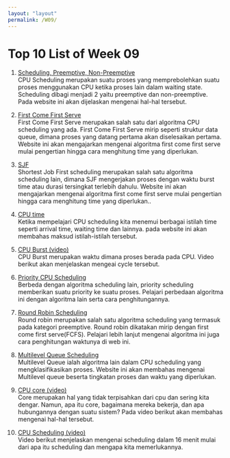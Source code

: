 ```yaml
---
layout: "layout"
permalink: /W09/
---
```


# Top 10 List of Week 09

1. [Scheduling, Preemptive, Non-Preemptive](https://www.studytonight.com/operating-system/cpu-scheduling)<br>
CPU Scheduling merupakan suatu proses yang memprebolehkan suatu proses menggunakan CPU ketika proses lain dalam waiting state. Scheduling dibagi menjadi 2 yaitu preemptive dan non-preemptive. Pada website ini akan dijelaskan mengenai hal-hal tersebut.

2. [First Come First Serve](https://www.studytonight.com/operating-system/first-come-first-serve)<br>
First Come First Serve merupakan salah satu dari algoritma CPU scheduling yang ada. First Come First Serve mirip seperti struktur data queue, dimana proses yang datang pertama akan diselesaikan pertama. Website ini akan mengajarkan mengenai algoritma first come first serve mulai pengertian hingga cara menghitung time yang diperlukan.

3. [SJF](https://www.studytonight.com/operating-system/shortest-job-first)<br>
Shortest Job First scheduling merupakan salah satu algoritma scheduling lain, dimana SJF mengerjakan proses dengan waktu burst time atau durasi tersingkat terlebih dahulu. Website ini akan mengajarkan mengenai algoritma first come first serve mulai pengertian hingga cara menghitung time yang diperlukan..

4. [CPU time](https://afteracademy.com/blog/what-is-burst-arrival-exit-response-waiting-turnaround-time-and-throughput)<br>
Ketika mempelajari CPU scheduling kita menemui berbagai istilah time seperti arrival time, waiting time dan lainnya. pada website ini akan membahas maksud istilah-istilah tersebut.

5. [CPU Burst (video)](https://www.youtube.com/watch?v=pVzb3TUcDLo)<br>
CPU Burst merupakan waktu dimana proses berada pada CPU. Video berikut akan menjelaskan mengeai cycle tersebut.

6. [Priority CPU Scheduling](https://www.studytonight.com/operating-system/priority-scheduling)<br>
Berbeda dengan algoritma scheduling lain, priority scheduling memberikan suatu priority ke suatu proses. Pelajari perbedaan algoritma ini dengan algoritma lain serta cara penghitungannya.

7. [Round Robin Scheduling](https://www.studytonight.com/operating-system/round-robin-scheduling)<br>
Round robin merupakan salah satu algoritma scheduling yang termasuk pada kategori preemptive. Round robin dikatakan mirip dengan first come first serve(FCFS). Pelajari lebih lanjut mengenai algoritma ini juga cara penghitungan waktunya di web ini.

8. [Multilevel Queue Scheduling](https://www.studytonight.com/operating-system/multilevel-queue-scheduling)<br>
Multilevel Queue ialah algoritma lain dalam CPU scheduling yang mengklasifikasikan proses. Website ini akan membahas mengenai Multilevel queue beserta tingkatan proses dan waktu yang diperlukan.

9. [CPU core (video)](https://www.youtube.com/watch?v=kKiUH9eJjH4)<br>
Core merupakan hal yang tidak terpisahkan dari cpu dan sering kita dengar. Namun, apa itu core, bagaimana mereka bekerja, dan apa hubungannya dengan suatu sistem? Pada video berikut akan membahas mengenai hal-hal tersebut.

10. [CPU Scheduling (video)](https://www.youtube.com/watch?v=Jkmy2YLUbUY)<br>
Video berikut menjelaskan mengenai scheduling dalam 16 menit mulai dari apa itu scheduling dan mengapa kita memerlukannya.